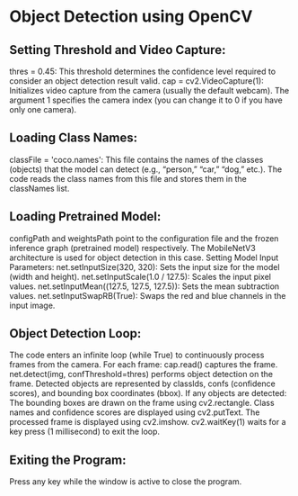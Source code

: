 # Object Detection using OpenCV
## Setting Threshold and Video Capture:
thres = 0.45: This threshold determines the confidence level required to consider an object detection result valid.
cap = cv2.VideoCapture(1): Initializes video capture from the camera (usually the default webcam). The argument 1 specifies the camera index (you can change it to 0 if you have only one camera).
## Loading Class Names:
classFile = 'coco.names': This file contains the names of the classes (objects) that the model can detect (e.g., “person,” “car,” “dog,” etc.).
The code reads the class names from this file and stores them in the classNames list.
## Loading Pretrained Model:
configPath and weightsPath point to the configuration file and the frozen inference graph (pretrained model) respectively.
The MobileNetV3 architecture is used for object detection in this case.
Setting Model Input Parameters:
net.setInputSize(320, 320): Sets the input size for the model (width and height).
net.setInputScale(1.0 / 127.5): Scales the input pixel values.
net.setInputMean((127.5, 127.5, 127.5)): Sets the mean subtraction values.
net.setInputSwapRB(True): Swaps the red and blue channels in the input image.
## Object Detection Loop:
The code enters an infinite loop (while True) to continuously process frames from the camera.
For each frame:
cap.read() captures the frame.
net.detect(img, confThreshold=thres) performs object detection on the frame.
Detected objects are represented by classIds, confs (confidence scores), and bounding box coordinates (bbox).
 If any objects are detected:
The bounding boxes are drawn on the frame using cv2.rectangle.
Class names and confidence scores are displayed using cv2.putText.
The processed frame is displayed using cv2.imshow.
cv2.waitKey(1) waits for a key press (1 millisecond) to exit the loop.
## Exiting the Program:
Press any key while the window is active to close the program.